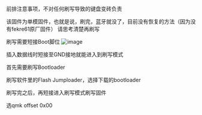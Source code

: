 前排注意事项，不对任何刷写导致的键盘变砖负责

该固件为单模固件，也就是说，刷完，蓝牙就没了，目前没有恢复的方法（因为没有fekre61原厂固件）
请思考清楚再刷写

刷写需要短接Boot脚位
![image](点位图.png)

插入数据线时短接至GND接地就能进入到刷写模式

首先需要刷写Bootloader

刷写软件里的Flash Jumploader，选择下载的bootloader

刷写完之后，再短接进入刷写模式刷写固件

选qmk offset 0x00

